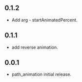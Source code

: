 ## 0.1.2
* Add arg - startAnimatedPercent.


## 0.1.1
* add reverse animation.


## 0.0.1
* path_animation initial release.
